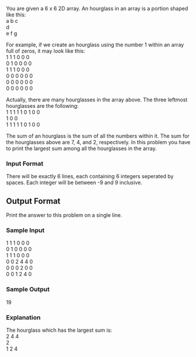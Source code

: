 You are given a 6 x 6 2D array. An hourglass in an array is a portion shaped like this:  
a b c  
  d  
e f g  

For example, if we create an hourglass using the number 1 within an array full of zeros, it may look like this:  
1 1 1 0 0 0  
0 1 0 0 0 0  
1 1 1 0 0 0  
0 0 0 0 0 0  
0 0 0 0 0 0  
0 0 0 0 0 0  

Actually, there are many hourglasses in the array above. The three leftmost hourglasses are the following:  
1 1 1     1 1 0     1 0 0  
  1         0         0  
1 1 1     1 1 0     1 0 0  

The sum of an hourglass is the sum of all the numbers within it. The sum for the hourglasses above are 7, 4, and 2, respectively.
In this problem you have to print the largest sum among all the hourglasses in the array.

### Input Format
There will be exactly 6 lines, each containing 6 integers seperated by spaces. Each integer will be between -9 and 9 inclusive.

## Output Format
Print the answer to this problem on a single line.

### Sample Input  
1 1 1 0 0 0  
0 1 0 0 0 0  
1 1 1 0 0 0  
0 0 2 4 4 0  
0 0 0 2 0 0  
0 0 1 2 4 0  

### Sample Output
19

### Explanation
The hourglass which has the largest sum is:  
2 4 4  
  2  
1 2 4  
